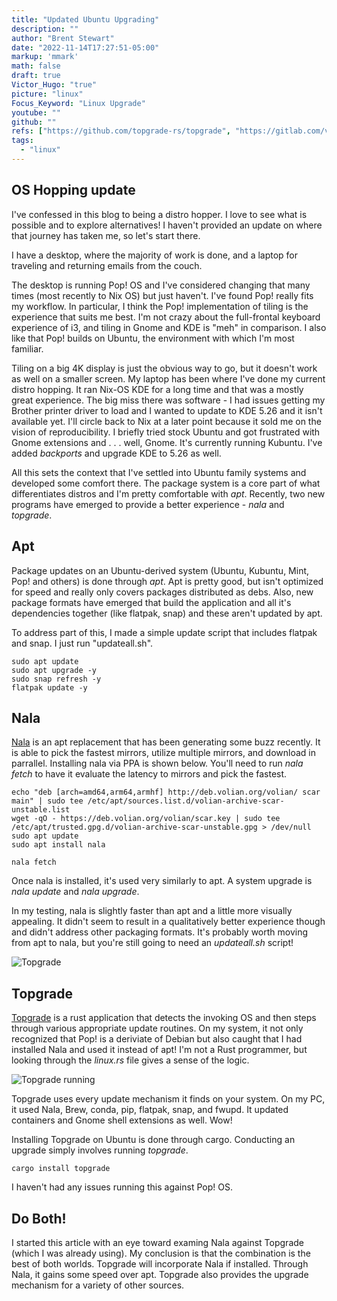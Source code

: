 ```yaml
---
title: "Updated Ubuntu Upgrading"
description: ""
author: "Brent Stewart"
date: "2022-11-14T17:27:51-05:00"
markup: 'mmark'
math: false
draft: true
Victor_Hugo: "true"
picture: "linux"
Focus_Keyword: "Linux Upgrade"
youtube: ""
github: ""
refs: ["https://github.com/topgrade-rs/topgrade", "https://gitlab.com/volian/nala/-/wikis/Installation"]
tags:
  - "linux"
---
```

## OS Hopping update
I've confessed in this blog to being a distro hopper.  I love to see what is possible and to explore alternatives!  I haven't provided an update on where that journey has taken me, so let's start there.

I have a desktop, where the majority of work is done, and a laptop for traveling and returning emails from the couch.  

The desktop is running Pop! OS and I've considered changing that many times (most recently to Nix OS) but just haven't.  I've found Pop! really fits my workflow.  In particular, I think the Pop! implementation of tiling is the experience that suits me best.  I'm not crazy about the full-frontal keyboard experience of i3, and tiling in Gnome and KDE is "meh" in comparison.  I also like that Pop! builds on Ubuntu, the environment with which I'm most familiar.

Tiling on a big 4K display is just the obvious way to go, but it doesn't work as well on a smaller screen.  My laptop has been where I've done my current distro hopping.  It ran Nix-OS KDE for a long time and that was a mostly great experience.  The big miss there was software - I had issues getting my Brother printer driver to load and I wanted to update to KDE 5.26 and it isn't available yet.  I'll circle back to Nix at a later point because it sold me on the vision of reproducibility.  I briefly tried stock Ubuntu and got frustrated with Gnome extensions and . . . well, Gnome.  It's currently running Kubuntu.  I've added _backports_ and upgrade KDE to 5.26 as well.

All this sets the context that I've settled into Ubuntu family systems and developed some comfort there.  The package system is a core part of what differentiates distros and I'm pretty comfortable with _apt_.   Recently, two new programs have emerged to provide a better experience - _nala_ and _topgrade_.

## Apt
Package updates on an Ubuntu-derived system (Ubuntu, Kubuntu, Mint, Pop! and others) is done through _apt_.  Apt is pretty good, but isn't optimized for speed and really only covers packages distributed as debs.  Also, new package formats have emerged that build the application and all it's dependencies together (like flatpak, snap) and these aren't updated by apt.

To address part of this, I made a simple update script that includes flatpak and snap.  I just run "updateall.sh".

    sudo apt update
    sudo apt upgrade -y
    sudo snap refresh -y
    flatpak update -y

## Nala

[Nala](https://gitlab.com/volian/nala/-/wikis/Installation) is an apt replacement that has been generating some buzz recently.  It is able to pick the fastest mirrors, utilize multiple mirrors, and download in parrallel.  Installing nala via PPA is shown below.  You'll need to run _nala fetch_ to have it evaluate the latency to mirrors and pick the fastest.

    echo "deb [arch=amd64,arm64,armhf] http://deb.volian.org/volian/ scar main" | sudo tee /etc/apt/sources.list.d/volian-archive-scar-unstable.list
    wget -qO - https://deb.volian.org/volian/scar.key | sudo tee /etc/apt/trusted.gpg.d/volian-archive-scar-unstable.gpg > /dev/null
    sudo apt update
    sudo apt install nala

    nala fetch

Once nala is installed, it's used very similarly to apt.  A system upgrade is _nala update_ and _nala upgrade_.

In my testing, nala is slightly faster than apt and a little more visually appealing.  It didn't seem to result in a qualitatively better experience though and didn't address other packaging formats.  It's probably worth moving from apt to nala, but you're still going to need an _updateall.sh_ script!

![Topgrade](/topgrade.png#floatsmallright)

## Topgrade

[Topgrade](https://github.com/topgrade-rs/topgrade) is a rust application that detects the invoking OS and then steps through various appropriate update routines.  On my system, it not only recognized that Pop! is a deriviate of Debian but also caught that I had installed Nala and used it instead of apt!  I'm not a Rust programmer, but looking through the _linux.rs_ file gives a sense of the logic.

![Topgrade running](https://github.com/topgrade-rs/topgrade/raw/master/doc/screenshot.gif)

Topgrade uses every update mechanism it finds on your system.  On my PC, it used Nala, Brew, conda, pip, flatpak, snap, and fwupd.  It updated containers and Gnome shell extensions as well.  Wow!

Installing Topgrade on Ubuntu is done through cargo.  Conducting an upgrade simply involves running _topgrade_.

    cargo install topgrade

I haven't had any issues running this against Pop! OS.

## Do Both!
I started this article with an eye toward examing Nala against Topgrade (which I was already using).  My conclusion is that the combination is the best of both worlds.  Topgrade will incorporate Nala if installed.  Through Nala, it gains some speed over apt.  Topgrade also provides the upgrade mechanism for a variety of other sources.  
